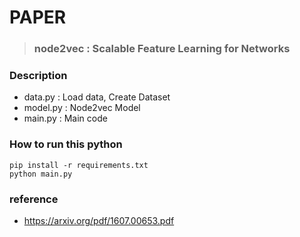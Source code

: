 # PAPER
> ### node2vec : Scalable Feature Learning for Networks

### Description

* data.py  : Load data, Create Dataset
* model.py : Node2vec Model
* main.py : Main code

### How to run this python 
```
pip install -r requirements.txt
python main.py
```

### reference
* https://arxiv.org/pdf/1607.00653.pdf
